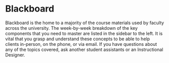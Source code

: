 # Blackboard

Blackboard is the home to a majority of the course materials used by faculty across the university. The week-by-week breakdown of the key components that you need to master are listed in the sidebar to the left. It is vital that you grasp and understand these concepts to be able to help clients in-person, on the phone, or via email. If you have questions about any of the topics covered, ask another student assistants or an Instructional Designer.

